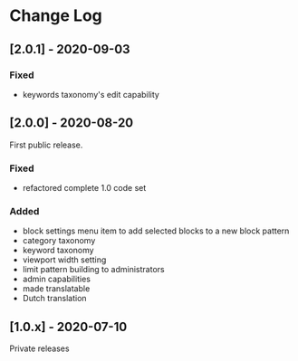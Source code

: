 # Change Log

## [2.0.1] - 2020-09-03 ##

### Fixed
- keywords taxonomy's edit capability

## [2.0.0] - 2020-08-20
First public release.

### Fixed
- refactored complete 1.0 code set

### Added
- block settings menu item to add selected blocks to a new block pattern
- category taxonomy
- keyword taxonomy
- viewport width setting
- limit pattern building to administrators
- admin capabilities
- made translatable
- Dutch translation

## [1.0.x] - 2020-07-10
Private releases
